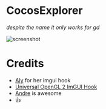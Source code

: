 # CocosExplorer

*despite the name it only works for gd*

![screenshot](https://i.imgur.com/dBBLV7O.png)

# Credits
- [Aly](https://github.com/s5bug) for her imgui hook
- [Universal OpenGL 2 ImGUI Hook](https://github.com/adafcaefc/Universal-OpenGL-2-Kiero-Hook)
- [Andre](https://github.com/AndreNih) is awesome
- 👍
